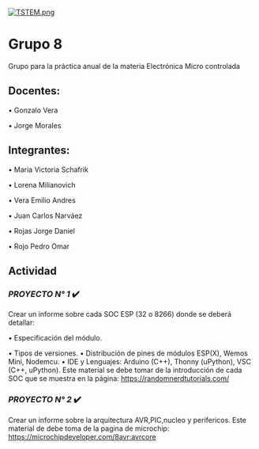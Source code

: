 [![TSTEM.png](https://i.postimg.cc/Y9H0wdYS/TSTEM.png)](https://postimg.cc/gwgmVqM9)
# Grupo 8

Grupo para la práctica anual de la materia Electrónica Micro controlada
## Docentes:

•	Gonzalo Vera

•	Jorge Morales

## Integrantes:

•	Maria Victoria Schafrik

•	Lorena Milianovich

•	Vera Emilio Andres

•	Juan Carlos Narváez 

•	Rojas Jorge Daniel

•	Rojo Pedro Omar

## Actividad

### _PROYECTO N° 1_ :heavy_check_mark:

Crear un informe sobre cada SOC ESP (32 o 8266) donde se deberá detallar:

•	Especificación del módulo.

•	Tipos de versiones.
•	Distribución de pines de módulos ESP(X), Wemos Mini, Nodemcu.
•	IDE y Lenguajes: Arduino (C++), Thonny (uPython), VSC (C++, uPython).
Este material se debe tomar de la introducción de cada SOC que se muestra en la página:
https://randomnerdtutorials.com/

### _PROYECTO N° 2_ :heavy_check_mark:

Crear un informe sobre la arquitectura AVR,PIC,nucleo y perifericos.
Este material de debe toma de la pagina de microchip: https://microchipdeveloper.com/8avr:avrcore



